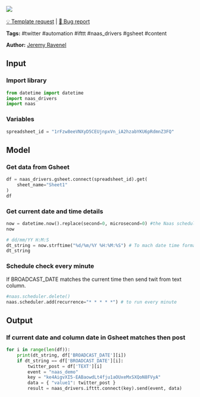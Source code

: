 <a href="https://app.naas.ai/user-redirect/naas/downloader?url=https://raw.githubusercontent.com/jupyter-naas/awesome-notebooks/master/Twitter/Twitter_Schedule_posts.ipynb" target="_parent"><img src="https://naasai-public.s3.eu-west-3.amazonaws.com/open_in_naas.svg"/></a><br><br><a href="https://github.com/jupyter-naas/awesome-notebooks/issues/new?assignees=&labels=&template=template-request.md&title=Tool+-+Action+of+the+notebook+">💡 Template request</a> | <a href="https://github.com/jupyter-naas/awesome-notebooks/issues/new?assignees=&labels=&template=bug_report.md&title=">🚨 Bug report</a>

**Tags:** #twitter #automation #ifttt #naas_drivers #gsheet #content

**Author:** [Jeremy Ravenel](https://www.linkedin.com/in/ACoAAAJHE7sB5OxuKHuzguZ9L6lfDHqw--cdnJg/)

## Input

### Import library


```python
from datetime import datetime
import naas_drivers
import naas
```

### Variables


```python
spreadsheet_id = "1rFzw8eeVNXyD5CEUjnpxVn_iA2hzabYKU6pRdmnZ3FQ"
```

## Model

### Get data from Gsheet


```python
df = naas_drivers.gsheet.connect(spreadsheet_id).get(
    sheet_name="Sheet1"
)
df
```

### Get current date and time details


```python
now = datetime.now().replace(second=0, microsecond=0) #the Naas scheduler only allow minutes
now
```


```python
# dd/mm/YY H:M:S
dt_string = now.strftime("%d/%m/%Y %H:%M:%S") # To mach date time format in google sheet
dt_string
```

### Schedule check every minute
If BROADCAST_DATE matches the current time then send twit from text column.


```python
#naas.scheduler.delete()
naas.scheduler.add(recurrence="* * * * *") # to run every minute
```

## Output

### If current date and column date in Gsheet matches then post


```python
for i in range(len(df)):
    print(dt_string, df['BROADCAST_DATE'][i])
    if dt_string == df['BROADCAST_DATE'][i]:
        twitter_post = df['TEXT'][i]
        event = "naas_demo"
        key = "ke4AigvXI5-EABaowdLt4fju1aOUxeMxSXQoN8FVyA"
        data = { "value1": twitter_post }
        result = naas_drivers.ifttt.connect(key).send(event, data)   
```
